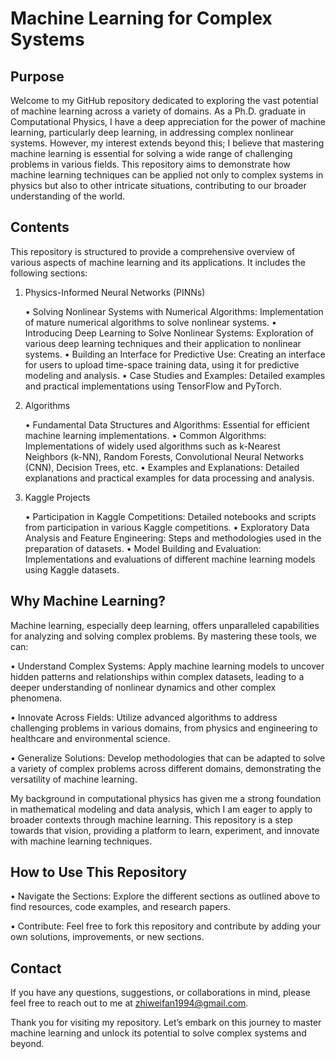 # Machine Learning for Complex Systems

## Purpose

Welcome to my GitHub repository dedicated to exploring the vast potential of machine learning across a variety of domains. As a Ph.D. graduate in Computational Physics, I have a deep appreciation for the power of machine learning, particularly deep learning, in addressing complex nonlinear systems. However, my interest extends beyond this; I believe that mastering machine learning is essential for solving a wide range of challenging problems in various fields. This repository aims to demonstrate how machine learning techniques can be applied not only to complex systems in physics but also to other intricate situations, contributing to our broader understanding of the world.

## Contents

This repository is structured to provide a comprehensive overview of various aspects of machine learning and its applications. It includes the following sections:

1. Physics-Informed Neural Networks (PINNs)

	•	Solving Nonlinear Systems with Numerical Algorithms: Implementation of mature numerical algorithms to solve nonlinear systems.
	•	Introducing Deep Learning to Solve Nonlinear Systems: Exploration of various deep learning techniques and their application to nonlinear systems.
	•	Building an Interface for Predictive Use: Creating an interface for users to upload time-space training data, using it for predictive modeling and analysis.
	•	Case Studies and Examples: Detailed examples and practical implementations using TensorFlow and PyTorch.

2. Algorithms

	•	Fundamental Data Structures and Algorithms: Essential for efficient machine learning implementations.
	•	Common Algorithms: Implementations of widely used algorithms such as k-Nearest Neighbors (k-NN), Random Forests, Convolutional Neural Networks (CNN), Decision Trees, etc.
	•	Examples and Explanations: Detailed explanations and practical examples for data processing and analysis.

3. Kaggle Projects

	•	Participation in Kaggle Competitions: Detailed notebooks and scripts from participation in various Kaggle competitions.
	•	Exploratory Data Analysis and Feature Engineering: Steps and methodologies used in the preparation of datasets.
	•	Model Building and Evaluation: Implementations and evaluations of different machine learning models using Kaggle datasets.


## Why Machine Learning?

Machine learning, especially deep learning, offers unparalleled capabilities for analyzing and solving complex problems. By mastering these tools, we can:

• Understand Complex Systems: Apply machine learning models to uncover hidden patterns and relationships within complex datasets, leading to a deeper understanding of nonlinear dynamics and other complex phenomena.

• Innovate Across Fields: Utilize advanced algorithms to address challenging problems in various domains, from physics and engineering to healthcare and environmental science.

• Generalize Solutions: Develop methodologies that can be adapted to solve a variety of complex problems across different domains, demonstrating the versatility of machine learning.

My background in computational physics has given me a strong foundation in mathematical modeling and data analysis, which I am eager to apply to broader contexts through machine learning. This repository is a step towards that vision, providing a platform to learn, experiment, and innovate with machine learning techniques.

## How to Use This Repository

• Navigate the Sections: Explore the different sections as outlined above to find resources, code examples, and research papers.

• Contribute: Feel free to fork this repository and contribute by adding your own solutions, improvements, or new sections.

## Contact

If you have any questions, suggestions, or collaborations in mind, please feel free to reach out to me at zhiweifan1994@gmail.com.

Thank you for visiting my repository. Let’s embark on this journey to master machine learning and unlock its potential to solve complex systems and beyond.

